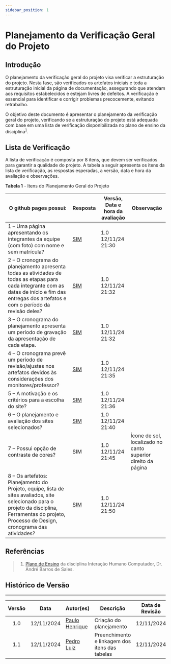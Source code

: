 ```yaml
---
sidebar_position: 1
---
```


# Planejamento da Verificação Geral do Projeto

## Introdução

O planejamento da verificação geral do projeto visa verificar a estruturação do projeto. Nesta fase, são verificados os artefatos iniciais e toda a estruturação inicial da página de documentação, assegurando que atendam aos requisitos estabelecidos e estejam livres de defeitos. A verificação é essencial para identificar e corrigir problemas precocemente, evitando retrabalho. 

O objetivo deste documento é apresentar o planejamento da verificação geral do projeto, verificando se a estruturação do projeto está adequada com base em uma lista de verificação disponibilizada no plano de ensino da disciplina<sup>[1](../verificacao_geral/planejamento.md#referências)</sup>.

## Lista de Verificação

A lista de verificação é composta por 8 itens, que devem ser verificados para garantir a qualidade do projeto. A tabela a seguir apresenta os itens da lista de verificação, as respostas esperadas, a versão, data e hora da avaliação e observações.

<p style={{ textAlign: 'center', fontSize: '18px' }}><b>Tabela 1</b> - Itens do Planejamento Geral do Projeto</p>

| O github pages possui:                                                                                               | Resposta            | Versão, Data e hora da avaliação | Observação                     |
|-----------------------------------------------------------|---------------------|-----------------------------------|--------------------------------|
| 1 – Uma página apresentando os integrantes da equipe (com foto) com nome e sem matrícula?                            |[SIM](https://interacao-humano-computador.github.io/2024.2-Grupo06/docs/inicio)                     |1.0 12/11/24 21:30                                   |                                |
| 2 – O cronograma do planejamento apresenta todas as atividades de todas as etapas para cada integrante com as datas de início e fim das entregas dos artefatos e com o período da revisão deles? | [SIM](https://interacao-humano-computador.github.io/2024.2-Grupo06/docs/planejamento/cronograma)                    |1.0 12/11/24 21:32                                    |                                |
| 3 – O cronograma do planejamento apresenta um período de gravação da apresentação de cada etapa.                     |[SIM](https://interacao-humano-computador.github.io/2024.2-Grupo06/docs/planejamento/cronograma)                     |1.0 12/11/24 21:32                                    |                                |
| 4 – O cronograma prevê um período de revisão/ajustes nos artefatos devidos às considerações dos monitores/professor? |[SIM](https://interacao-humano-computador.github.io/2024.2-Grupo06/docs/planejamento/cronograma)                     |1.0 12/11/24 21:35                                   |                                |
| 5 – A motivação e os critérios para a escolha do site?                                                               |[SIM](https://interacao-humano-computador.github.io/2024.2-Grupo06/docs/planejamento/siteSelecionado)                     |1.0 12/11/24 21:36                                    |                                |
| 6 – O planejamento e avaliação dos sites selecionados?                                                               |[SIM](https://interacao-humano-computador.github.io/2024.2-Grupo06/docs/planejamento/sitesAvaliados)                     |1.0 12/11/24 21:40                                     |                                |
| 7 – Possui opção de contraste de cores?                                                                              |SIM                     |1.0 12/11/24 21:45                                   |Ícone de sol, localizado no canto superior direito da página                                |
| 8 – Os artefatos: Planejamento do Projeto, equipe, lista de sites avaliados, site selecionado para o projeto da disciplina, Ferramentas do projeto, Processo de Design, cronograma das atividades? |[SIM](https://interacao-humano-computador.github.io/2024.2-Grupo06/docs/category/planejamento)                     |1.0 12/11/24 21:50                                   |                                |


## Referências

> 1. [Plano de Ensino](https://aprender3.unb.br/pluginfile.php/2972625/mod_resource/content/56/Plano_de_Ensino%20FIHC%20022024%20Turma%2001%20v1.pdf) da disciplina Interação Humano Computador, Dr. André Barros de Sales.

## Histórico de Versão
---
| Versão | Data | Autor(es) | Descrição | Data de Revisão | Revisor(es) |
|:---:|:---:|---|---|:---:|---|
| 1.0 | 12/11/2024 | [Paulo Henrique](https://github.com/paulomh) | Criação do planejamento | 12/11/2024 | [Weverton Rodrigues](https://github.com/vevetin) |
| 1.1 | 12/11/2024 | [Pedro Luiz](https://github.com/pedroluizfo) | Preenchimento e linkagem dos itens das tabelas | 12/11/2024 | [Weverton Rodrigues](https://github.com/vevetin) |

